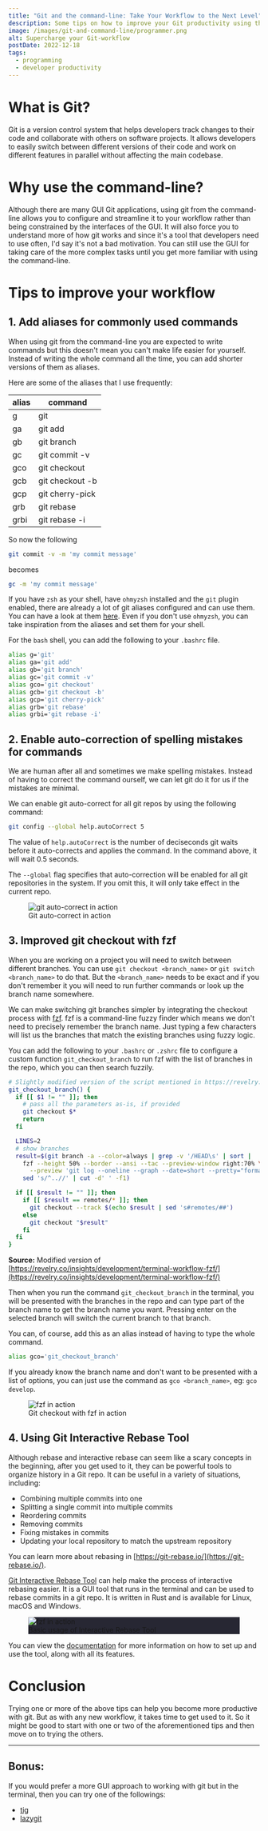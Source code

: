 ```yaml
---
title: "Git and the command-line: Take Your Workflow to the Next Level"
description: Some tips on how to improve your Git productivity using the command-line
image: /images/git-and-command-line/programmer.png
alt: Supercharge your Git-workflow
postDate: 2022-12-18
tags:
  - programming
  - developer productivity
---
```


# What is Git?
Git is a version control system that helps developers track changes to their code and collaborate with others on software projects. It allows developers to easily switch between different versions of their code and work on different features in parallel without affecting the main codebase.

# Why use the command-line?
Although there are many GUI Git applications, using git from the command-line allows you to configure and streamline it to your workflow rather than being constrained by the interfaces of the GUI. It will also force you to understand more of how git works and since it's a tool that developers need to use often, I'd say it's not a bad motivation. You can still use the GUI for taking care of the more complex tasks until you get more familiar with using the command-line.

# Tips to improve your workflow

## 1\. Add aliases for commonly used commands

When using git from the command-line you are expected to write commands but this doesn't mean you can't make life easier for yourself. Instead of writing the whole command all the time, you can add shorter versions of them as aliases.

Here are some of the aliases that I use frequently:

<div class="flex justify-center">
  <table class="table-auto justify-center mb-4 w-1/2">
    <thead>
      <tr>
        <th>alias</th>
        <th>command</th>
      </tr>
    </thead>
    <tbody class="font-mono">
      <tr>
        <td>g</td>
        <td>git</td>
      </tr>
      <tr>
        <td>ga</td>
        <td>git add</td>
      </tr>
      <tr>
        <td>gb</td>
        <td>git branch</td>
      </tr>
      <tr>
        <td>gc</td>
        <td>git commit -v</td>
      </tr>
      <tr>
        <td>gco</td>
        <td>git checkout</td>
      </tr>
      <tr>
        <td>gcb</td>
        <td>git checkout -b</td>
      </tr>
      <tr>
        <td>gcp</td>
        <td>git cherry-pick</td>
      </tr>
      <tr>
        <td>grb</td>
        <td>git rebase</td>
      </tr>
      <tr>
        <td>grbi</td>
        <td>git rebase -i</td>
      </tr>
    </tbody>
  </table>
</div>

So now the following

```bash
git commit -v -m 'my commit message'
```

becomes

```bash
gc -m 'my commit message'
```

If you have `zsh` as your shell, have `ohmyzsh` installed and the `git` plugin enabled, there are already a lot of git aliases configured and can use them. You can have a look at them [here](https://github.com/ohmyzsh/ohmyzsh/blob/master/plugins/git/git.plugin.zsh). Even if you don't use `ohmyzsh`, you can take inspiration from the aliases and set them for your shell.

For the `bash` shell, you can add the following to your `.bashrc` file.

```bash
alias g='git'
alias ga='git add'
alias gb='git branch'
alias gc='git commit -v'
alias gco='git checkout'
alias gcb='git checkout -b'
alias gcp='git cherry-pick'
alias grb='git rebase'
alias grbi='git rebase -i'
```

## 2\. Enable auto-correction of spelling mistakes for commands

We are human after all and sometimes we make spelling mistakes. Instead of having to correct the command ourself, we can let git do it for us if the mistakes are minimal.

We can enable git auto-correct for all git repos by using the following command:

```bash
git config --global help.autoCorrect 5
```

The value of `help.autoCorrect` is the number of deciseconds git waits before it auto-corrects and applies the command. In the command above, it will wait 0.5 seconds.

The `--global` flag specifies that auto-correction will be enabled for all git repositories in the system. If you omit this, it will only take effect in the current repo.

<figure class="image">
  <img src="/images/git-and-command-line/git-autocorrect.png" alt="git auto-correct in action"/>
  <figcaption>Git auto-correct in action</figcaption>
</figure>

## 3\. Improved git checkout with fzf

When you are working on a project you will need to switch between different branches. You can use `git checkout <branch_name>` or `git switch <branch_name>` to do that. But the `<branch_name>` needs to be exact and if you don't remember it you will need to run further commands or look up the branch name somewhere.

We can make switching git branches simpler by integrating the checkout process with [fzf](https://github.com/junegunn/fzf). fzf is a command-line fuzzy finder which means we don't need to precisely remember the branch name. Just typing a few characters will list us the branches that match the existing branches using fuzzy logic.

You can add the following to your `.bashrc` or `.zshrc` file to configure a custom function `git_checkout_branch` to run fzf with the list of branches in the repo, which you can then search fuzzily.

```bash
# Slightly modified version of the script mentioned in https://revelry.co/insights/development/terminal-workflow-fzf/
git_checkout_branch() {
  if [[ $1 != "" ]]; then
    # pass all the parameters as-is, if provided
    git checkout $*
    return
  fi

  LINES=2
  # show branches
  result=$(git branch -a --color=always | grep -v '/HEAD\s' | sort |
    fzf --height 50% --border --ansi --tac --preview-window right:70% \
      --preview 'git log --oneline --graph --date=short --pretty="format:%C(auto)%cd %h%d %s" $(sed s/^..// <<< {} | cut -d" " -f1) | head -'$LINES |
    sed 's/^..//' | cut -d' ' -f1)

  if [[ $result != "" ]]; then
    if [[ $result == remotes/* ]]; then
      git checkout --track $(echo $result | sed 's#remotes/##')
    else
      git checkout "$result"
    fi
  fi
}
```
**Source:** Modified version of [https://revelry.co/insights/development/terminal-workflow-fzf/](https://revelry.co/insights/development/terminal-workflow-fzf/)

Then when you run the command `git_checkout_branch` in the terminal, you will be presented with the branches in the repo and can type part of the branch name to get the branch name you want. Pressing enter on the selected branch will switch the current branch to that branch.

You can, of course, add this as an alias instead of having to type the whole command.

```bash
alias gco='git_checkout_branch'
```

If you already know the branch name and don't want to be presented with a list of options, you can just use the command as `gco <branch_name>`, eg: `gco develop`.

<figure class="image">
  <img src="/images/git-and-command-line/git-checkout-fzf.gif" alt="fzf in action"/>
  <figcaption>Git checkout with fzf in action</figcaption>
</figure>

## 4\. Using Git Interactive Rebase Tool

Although rebase and interactive rebase can seem like a scary concepts in the beginning, after you get used to it, they can be powerful tools to organize history in a Git repo. It can be useful in a variety of situations, including:

<ul class="list">
  <li>Combining multiple commits into one</li>
  <li>Splitting a single commit into multiple commits</li>
  <li>Reordering commits</li>
  <li>Removing commits</li>
  <li>Fixing mistakes in commits</li>
  <li>Updating your local repository to match the upstream repository</li>
</ul>

You can learn more about rebasing in [https://git-rebase.io/](https://git-rebase.io/).

[Git Interactive Rebase Tool](https://github.com/MitMaro/git-interactive-rebase-tool) can help make the process of interactive rebasing easier. It is a GUI tool that runs in the terminal and can be used to rebase commits in a git repo. It is written in Rust and is available for Linux, macOS and Windows.

<figure class="image" style="background: #272733">
  <img src="/images/git-and-command-line/interactive-rebase-tool.gif" alt="fzf in action"/>
  <figcaption>Basic usage of Interactive Rebase Tool</figcaption>
</figure>

You can view the [documentation](https://mitmaro.github.io/git-interactive-rebase-tool/) for more information on how to set up and use the tool, along with all its features.

# Conclusion

Trying one or more of the above tips can help you become more productive with git. But as with any new workflow, it takes time to get used to it. So it might be good to start with one or two of the aforementioned tips and then move on to trying the others.

<hr>

## Bonus:

If you would prefer a more GUI approach to working with git but in the terminal, then you can try one of the followings:

<ul class="list">
  <li><a href="https://github.com/jonas/tig">tig</a></li>
  <li><a href="https://github.com/jesseduffield/lazygit">lazygit</a></li>
</ul>
